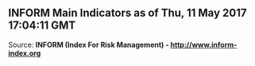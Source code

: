 ## INFORM Main Indicators as of Thu, 11 May 2017 17:04:11 GMT

Source: **INFORM (Index For Risk Management) - http://www.inform-index.org**